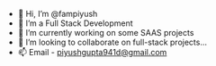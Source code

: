 - 👋 Hi, I’m @fampiyush
- 👀 I’m a Full Stack Development
- 🌱 I’m currently working on some SAAS projects
- 💞️ I’m looking to collaborate on full-stack projects...
- 📫 Email - piyushgupta941d@gmail.com

<!---
fampiyush/fampiyush is a ✨ special ✨ repository because its `README.md` (this file) appears on your GitHub profile.
You can click the Preview link to take a look at your changes.
--->

